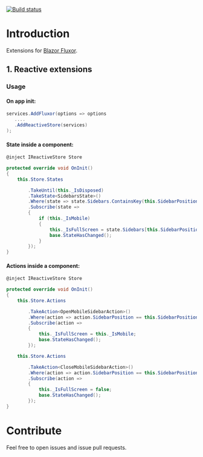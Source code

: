 [![Build status](https://punke.visualstudio.com/Blazor/_apis/build/status/Logixware.AspNet.Blazor.Fluxor%20CI)](https://punke.visualstudio.com/DotNetStandard/_build/latest?definitionId=40)

# Introduction 
Extensions for [Blazor Fluxor](https://github.com/mrpmorris/blazor-fluxor).

## 1. Reactive extensions

### Usage

#### On app init: 

```csharp
services.AddFluxor(options => options
   ....
   .AddReactiveStore(services)
);
```

#### State inside a component: 
```csharp
@inject IReactiveStore Store

protected override void OnInit()
{
    this.Store.States

        .TakeUntil(this._IsDisposed)
        .TakeState<SidebarsState>()
        .Where(state => state.Sidebars.ContainsKey(this.SidebarPosition))
        .Subscribe(state =>
        {
            if (this._IsMobile)
            {
                this._IsFullScreen = state.Sidebars[this.SidebarPosition].IsOpen;
                base.StateHasChanged();
            }
        });
}
```

#### Actions inside a component: 
```csharp
@inject IReactiveStore Store

protected override void OnInit()
{
    this.Store.Actions

        .TakeAction<OpenMobileSidebarAction>()
        .Where(action => action.SidebarPosition == this.SidebarPosition)
        .Subscribe(action =>
        {
            this._IsFullScreen = this._IsMobile;
            base.StateHasChanged();
        });

    this.Store.Actions

        .TakeAction<CloseMobileSidebarAction>()
        .Where(action => action.SidebarPosition == this.SidebarPosition)
        .Subscribe(action =>
        {
            this._IsFullScreen = false;
            base.StateHasChanged();
        });
}
```

# Contribute
Feel free to open issues and issue pull requests.
